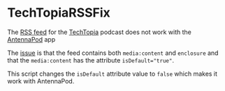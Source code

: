 # TechTopiaRSSFix

The [RSS feed](http://tv.ida.dk/audiopodcast/channel/16944635) for the [TechTopia](https://universe.ida.dk/techtopia/) podcast does not work with the [AntennaPod](https://github.com/AntennaPod/AntennaPod) app

The [issue](https://github.com/AntennaPod/AntennaPod/issues/2354) is that the feed contains both `media:content` and `enclosure` and that the `media:content` has the attribute `isDefault="true"`.

This script changes the `isDefault` attribute value to `false` which makes it work with AntennaPod.